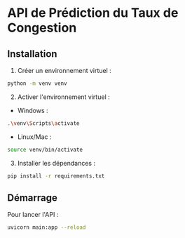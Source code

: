 # API de Prédiction du Taux de Congestion

## Installation

1. Créer un environnement virtuel :

```bash
python -m venv venv
```

2. Activer l'environnement virtuel :

- Windows :

```bash
.\venv\Scripts\activate
```

- Linux/Mac :

```bash
source venv/bin/activate
```

3. Installer les dépendances :

```bash
pip install -r requirements.txt
```

## Démarrage

Pour lancer l'API :

```bash
uvicorn main:app --reload
```

